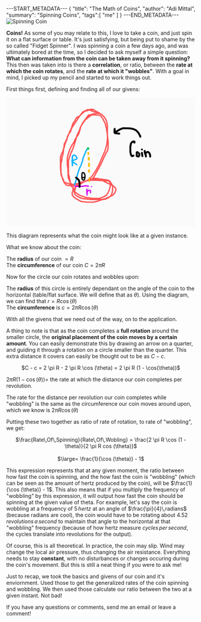---START_METADATA---
{
  "title": "The Math of Coins",
  "author": "Adi Mittal",
  "summary": "Spinning Coins",
  "tags":[
    "me"
  ]
}
---END_METADATA---
![Spinning Coin](https://media.giphy.com/media/11QVoapNuz4T8A/giphy.gif)

__Coins!__ As some of you may relate to this, I love to take a coin, and just spin it on a flat surface or table. It's just satisfying, but being put to shame by the so called "Fidget Spinner". I was spinning a coin a few days ago, and was ultimately bored at the time, so I decided to ask myself a simple question: __What can information from the coin can be taken away from it spinning?__ This then was taken into is there a __correlation__, or ratio, between the __rate at which the coin rotates__, and the __rate at which it "wobbles"__. With a goal in mind, I picked up my pencil and started to work things out.


First things first, defining and finding all of our givens:

![](/img/coinRep2.png)

This diagram represents what the coin might look like at a given instance.

What we know about the coin:

The __radius__ of our coin $= R$<br>
The __circumference__ of our coin $C = 2 \pi R$<br>

Now for the circle our coin rotates and wobbles upon:

The __radius__ of this circle is entirely dependant on the angle of the coin to the horizontal (table/flat surface. We will define that as $\theta$). Using the diagram, we can find that $r = R \cos (\theta)$ <br>
The __circumference__ is $c = 2 \pi R \cos (\theta)$

With all the givens that we need out of the way, on to the application.

A thing to note is that as the coin completes a __full rotation__ around the smaller circle, the __original placement of the coin moves by a certain amount__. You can easily demonstrate this by drawing an arrow on a quarter, and guiding it through a rotation on a circle smaller than the quarter. This extra distance it covers can easily be thought out to be as $C - c$.

<center>$C - c = 2 \pi R - 2 \pi R \cos (\theta) = 2 \pi R (1 - \cos(\theta))$</center>

$2 \pi R (1 - \cos(\theta)) =$ the rate at which the distance our coin completes per revolution.


The rate for the distance per revolution our coin completes while "wobbling" is the same as the circumference our coin moves around upon, which we know is $2 \pi R \cos(\theta)$

Putting these two together as ratio of rate of rotation, to rate of "wobbling", we get:


<center> $\frac{Rate\,Of\,Spinning}{Rate\,Of\,Wobling} = \frac{2 \pi R \cos (1 - \theta)}{2 \pi R cos (\theta)}$<br><br> $\large= \frac{1}{\cos (\theta)} - 1$ </center>


This expression represents that at any given moment, the ratio between how fast the coin is spinning, and the how fast the coin is "wobbling" (which can be seen as the amount of hertz produced by the coin), will be $\frac{1}{\cos (\theta)} - 1$. This also means that if you multiply the frequency of "wobbling" by this expression, it will output how fast the coin should be spinning at the given value of theta. For example, let's say the coin is wobbling at a frequency of $5\,hertz$ at an angle of $\frac{\pi}{4}\,radians$ (because radians are cool), the coin would have to be rotating about $4.52\,revolutions\,a\,second$ to maintain that angle to the horizontal at that "wobbling" frequency (because of how hertz measure $cycles\,per\,second$, the cycles translate into revolutions for the output). 

Of course, this is all theoretical. In practice, the coin may slip. Wind may change the local air pressure, thus changing the air resistance. Everything needs to stay __constant__, with no disturbances or changes occuring during the coin's movement. But this is still a neat thing if you were to ask me!

Just to recap, we took the basics and givens of our coin and it's enviornment. Used those to get the generalized rates of the coin spinning and wobbling. We then used those calculate our ratio between the two at a given instant. Not bad!


If you have any questions or comments, send me an email or leave a comment!